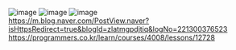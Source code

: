![image](https://user-images.githubusercontent.com/84061081/132216779-0a78407b-8bcb-4edf-911b-357b967dca6c.png)
![image](https://user-images.githubusercontent.com/84061081/132216810-a3b2a7c5-295b-427f-a268-8af7ca7d053f.png)
![image](https://user-images.githubusercontent.com/84061081/132216866-be23310a-ac1c-4601-ad44-b98597d3e7d6.png)
<br>
https://m.blog.naver.com/PostView.naver?isHttpsRedirect=true&blogId=zlatmgpdjtiq&logNo=221300376523
<br>
https://programmers.co.kr/learn/courses/4008/lessons/12728
